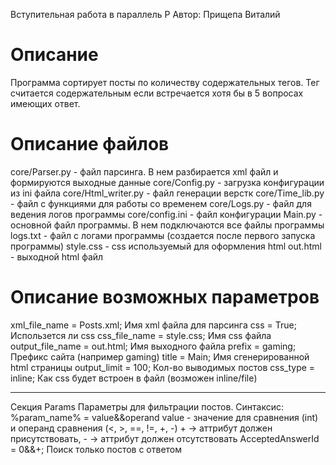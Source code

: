 Вступительная работа в параллель P
Автор: Прищепа Виталий
<h1>Описание</h1>
Программа сортирует посты по количеству содержательных тегов. Тег считается содержательным если встречается хотя бы в 5 вопросах имеющих ответ.
<h1>Описание файлов</h1>
core/Parser.py - файл парсинга. В нем разбирается xml файл и формируются выходные данные
core/Config.py - загрузка конфигурации из ini файла
core/Html_writer.py - файл генерации верстк
core/Time_lib.py - файл с функциями для работы со временем
core/Logs.py - файл для ведения логов программы
core/config.ini - файл конфигурации
Main.py - основной файл программы. В нем подключаются все файлы программы
logs.txt - файл с логами программы (создается после первого запуска программы)
style.css - css используемый для оформления html
out.html - выходной html файл
<h1>Описание возможных параметров</h1>
xml_file_name = Posts.xml;  Имя xml файла для парсинга 
css = True; Использется ли css
css_file_name = style.css; Имя css файла
output_file_name = out.html; Имя выходного файла
prefix = gaming; Префикс сайта (например gaming)
title = Main; Имя сгенерированной html страницы
output_limit = 100; Кол-во выводимых постов
css_type = inline; Как css будет встроен в файл (возможен inline/file)
<hr>
Секция Params
Параметры для фильтрации постов. Синтаксис: %param_name% = value&&operand
value - значение для сравнения (int) и операнд сравнения (<, >, ==, !=, +, -) + -> aттрибут должен присутствовать, - -> aттрибут должен отсутствовать
AcceptedAnswerId = 0&&+; Поиск только постов с ответом
